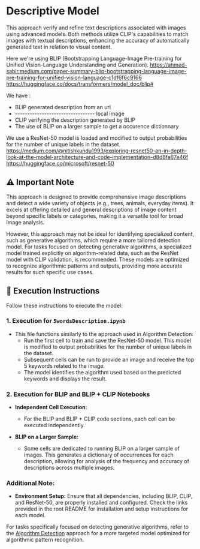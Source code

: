 # Descriptive Model

This approach verify and refine text descriptions associated with images using advanced models.
Both methods utilize CLIP's capabilities to match images with textual descriptions, enhancing the accuracy of automatically generated text in relation to visual content.

Here we're using BLIP (Bootstrapping Language-Image Pre-training for Unified Vision-Language Understanding and Generation).
https://ahmed-sabir.medium.com/paper-summary-blip-bootstrapping-language-image-pre-training-for-unified-vision-language-c1df6f6c9166
https://huggingface.co/docs/transformers/model_doc/blip#

We have :
- BLIP generated description from an url
- --------------------------------- local image
- CLIP verifying the description generated by BLIP
- The use of BLIP on a larger sample to get a occurence dictionnary

We use a ResNet-50 model is loaded and modified to output probabilities for the number of unique labels in the dataset.
https://medium.com/@nitishkundu1993/exploring-resnet50-an-in-depth-look-at-the-model-architecture-and-code-implementation-d8d8fa67e46f
https://huggingface.co/microsoft/resnet-50

## ⚠️ Important Note

This approach is designed to provide comprehensive image descriptions and detect a wide variety of objects (e.g., trees, animals, everyday items). It excels at offering detailed and general descriptions of image content beyond specific labels or categories, making it a versatile tool for broad image analysis.

However, this approach may not be ideal for identifying specialized content, such as generative algorithms, which require a more tailored detection model. For tasks focused on detecting generative algorithms, a specialized model trained explicitly on algorithm-related data, such as the ResNet model with CLIP validation, is recommended. These models are optimized to recognize algorithmic patterns and outputs, providing more accurate results for such specific use cases.

## 🏃 Execution Instructions

Follow these instructions to execute the model:

### 1. Execution for `5wordsDescription.ipynb`
- This file functions similarly to the approach used in Algorithm Detection:
  - Run the first cell to train and save the ResNet-50 model. This model is modified to output probabilities for the number of unique labels in the dataset.
  - Subsequent cells can be run to provide an image and receive the top 5 keywords related to the image.
  - The model identifies the algorithm used based on the predicted keywords and displays the result.

### 2. Execution for BLIP and BLIP + CLIP Notebooks
- **Independent Cell Execution:**
  - For the BLIP and BLIP + CLIP code sections, each cell can be executed independently.
  
- **BLIP on a Larger Sample:**
  - Some cells are dedicated to running BLIP on a larger sample of images. This generates a dictionary of occurrences for each description, allowing for analysis of the frequency and accuracy of descriptions across multiple images.

### Additional Note:
- **Environment Setup:** Ensure that all dependencies, including BLIP, CLIP, and ResNet-50, are properly installed and configured. Check the links provided in the root README for installation and setup instructions for each model.

For tasks specifically focused on detecting generative algorithms, refer to the [Algorithm Detection](../AlgorithmDetection/README.md) approach for a more targeted model optimized for algorithmic pattern recognition.


